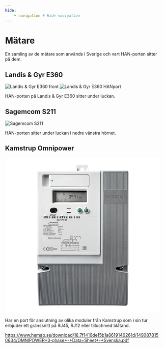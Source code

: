 ```yaml
---
hide:
    - navigation # Hide navigation
---
```


# Mätare

En samling av de mätare som används i Sverige och vart HAN-porten sitter på dem.

## Landis & Gyr E360

![Landis & Gyr E360 front](images/LG_E360_1.png)
![Landis & Gyr E360 HANport](images/LG_E360_2.png)

HAN-porten på Landis & Gyr E360 sitter under luckan.

## Sagemcom S211

![Sagemcom S211](images/sagemcom_s211.png)

HAN-porten sitter under luckan i nedre vänstra hörnet.


## Kamstrup Omnipower


![Kamstrup Omnipower](images/kamstrupomnipower.png)

Har en port för anslutning av olika moduler från Kamstrup som i sin tur erbjuder ett gränssnitt på RJ45, RJ12 eller tillochmed blåtand.

https://www.hemab.se/download/18.7f1416de15b1a8619146261d/1490878150634/OMNIPOWER+3-phase+-+Data+Sheet+-+Svenska.pdf



